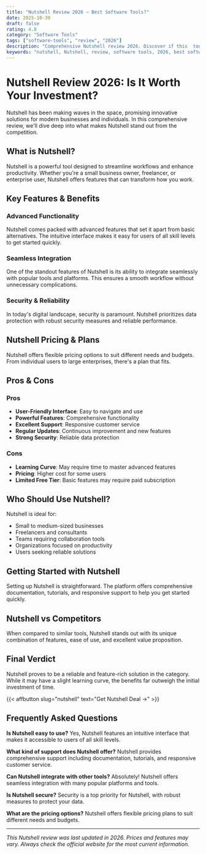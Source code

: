 ```yaml
---
title: "Nutshell Review 2026 – Best Software Tools?"
date: 2025-10-30
draft: false
rating: 4.8
category: "Software Tools"
tags: ["software-tools", "review", "2026"]
description: "Comprehensive Nutshell review 2026. Discover if this  tool is the best choice for your needs."
keywords: "nutshell, Nutshell, review, software tools, 2026, best software tools"
---
```


# Nutshell Review 2026: Is It Worth Your Investment?

Nutshell has been making waves in the  space, promising innovative solutions for modern businesses and individuals. In this comprehensive review, we'll dive deep into what makes Nutshell stand out from the competition.

## What is Nutshell?

Nutshell is a powerful  tool designed to streamline workflows and enhance productivity. Whether you're a small business owner, freelancer, or enterprise user, Nutshell offers features that can transform how you work.

## Key Features & Benefits

### Advanced Functionality
Nutshell comes packed with advanced features that set it apart from basic alternatives. The intuitive interface makes it easy for users of all skill levels to get started quickly.

### Seamless Integration
One of the standout features of Nutshell is its ability to integrate seamlessly with popular tools and platforms. This ensures a smooth workflow without unnecessary complications.

### Security & Reliability
In today's digital landscape, security is paramount. Nutshell prioritizes data protection with robust security measures and reliable performance.

## Nutshell Pricing & Plans

Nutshell offers flexible pricing options to suit different needs and budgets. From individual users to large enterprises, there's a plan that fits.

## Pros & Cons

### Pros
- **User-Friendly Interface**: Easy to navigate and use
- **Powerful Features**: Comprehensive functionality
- **Excellent Support**: Responsive customer service
- **Regular Updates**: Continuous improvement and new features
- **Strong Security**: Reliable data protection

### Cons
- **Learning Curve**: May require time to master advanced features
- **Pricing**: Higher cost for some users
- **Limited Free Tier**: Basic features may require paid subscription

## Who Should Use Nutshell?

Nutshell is ideal for:
- Small to medium-sized businesses
- Freelancers and consultants
- Teams requiring collaboration tools
- Organizations focused on productivity
- Users seeking reliable  solutions

## Getting Started with Nutshell

Setting up Nutshell is straightforward. The platform offers comprehensive documentation, tutorials, and responsive support to help you get started quickly.

## Nutshell vs Competitors

When compared to similar tools, Nutshell stands out with its unique combination of features, ease of use, and excellent value proposition.

## Final Verdict

Nutshell proves to be a reliable and feature-rich solution in the  category. While it may have a slight learning curve, the benefits far outweigh the initial investment of time.

{{< affbutton slug="nutshell" text="Get Nutshell Deal →" >}}

## Frequently Asked Questions

**Is Nutshell easy to use?**
Yes, Nutshell features an intuitive interface that makes it accessible to users of all skill levels.

**What kind of support does Nutshell offer?**
Nutshell provides comprehensive support including documentation, tutorials, and responsive customer service.

**Can Nutshell integrate with other tools?**
Absolutely! Nutshell offers seamless integration with many popular platforms and tools.

**Is Nutshell secure?**
Security is a top priority for Nutshell, with robust measures to protect your data.

**What are the pricing options?**
Nutshell offers flexible pricing plans to suit different needs and budgets.

---

*This Nutshell review was last updated in 2026. Prices and features may vary. Always check the official website for the most current information.*
